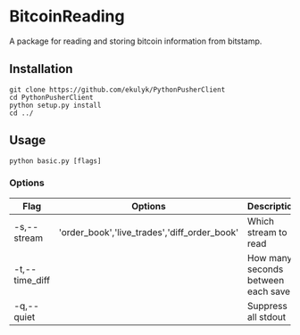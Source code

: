 # BitcoinReading 
A package for reading and storing bitcoin information from bitstamp.
## Installation
```
git clone https://github.com/ekulyk/PythonPusherClient
cd PythonPusherClient
python setup.py install
cd ../
```
## Usage
```
python basic.py [flags]
```
### Options
Flag | Options | Description
--- | --- | ---
-s,--stream | 'order_book','live_trades','diff_order_book' | Which stream to read
-t,--time_diff | | How many seconds between each save
-q,--quiet | | Suppress all stdout

